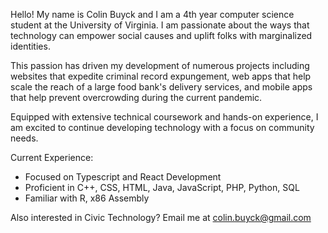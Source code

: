 Hello! My name is Colin Buyck and I am a 4th year computer science student at the University of Virginia. I am passionate about the ways that technology can empower social causes and uplift folks with marginalized identities. 

This passion has driven my development of numerous projects including websites that expedite criminal record expungement, web apps that help scale the reach of a large food bank's delivery services, and mobile apps that help prevent overcrowding during the current pandemic. 

Equipped with extensive technical coursework and hands-on experience, I am excited to continue developing technology with a focus on community needs.

Current Experience:
- Focused on Typescript and React Development
- Proficient in C++, CSS, HTML, Java, JavaScript, PHP, Python, SQL
- Familiar with R, x86 Assembly

Also interested in Civic Technology? Email me at colin.buyck@gmail.com 
